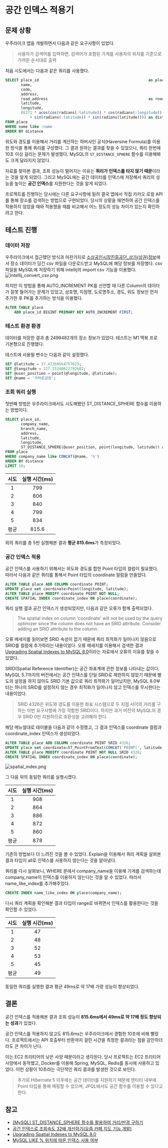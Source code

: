 # 공간 인덱스 적용기

## 문제 상황

우주라이크 앱을 개발하면서 다음과 같은 요구사항이 있었다.
> 사용자가 검색어를 입력하면, 검색어가 포함된 가게를 사용자의 위치를 기준으로 가까운 순서대로 출력

처음 시도에서는 다음과 같은 쿼리를 사용했다.

```sql
SELECT place_id                                                 as placeId,
       name,
       code,
       address,
       road_address                                             as roadAddress,
       latitude,
       longitude,
       (6371 * acos(cos(radians(:latitude)) * cos(radians(:longitude))
           + sin(radians(:latitude)) * sin(radians(latitude)))) as distance
FROM place
WHERE name like :name
ORDER BY distance
```

위도와 경도를 이용해서 거리를 계산하는 하버사인 공식(Haversine Formula)를 이용한 방식을 통해 쿼리를 구성했다.
그 결과 원하는 결과를 찾을 수 있었으나, 쿼리 한번에 10초 이상 걸리는 문제가 발생했다. MySQL의 `ST_DISTANCE_SPHERE` 함수를 이용해봐도 크게 달라지지 않았다.

자료를 찾아본 결과, 조회 성능이 떨어지는 이유는 **쿼리가 인덱스를 타지 않기 때문**이라는 것을 알게 되었다.
그리고 MySQL에는 공간 데이터를 인덱스에 저장해서 쿼리의 성능을 높이는 **공간 인덱스**를 지원한다는 것을 알게 되었다.

프로젝트를 진행하는 당시에는 다른 요구사항에 밀려 결국 앱에서 직접 카카오 로컬 API를 통해 장소를 검색하는 방법으로 구현되었다.
당시의 상황을 재연하여 공간 인덱스를 적용하지 않았을 때와 적용했을 때를 비교해서 어느 정도의 성능 차이가 있는지 확인하려고 한다.

## 테스트 진행

### 데이터 저장

우주라이크에서 접근했던 방식과 마찬가지로 [소상공인시장진흥공단_상가(상권)정보](https://www.data.go.kr/data/15083033/fileData.do)에서 장소 데이터가 담긴 csv 파일을
다운로드받고 MySQL에 해당 정보를 저장했다.
csv 파일을 MySQL에 저장하기 위해 intellij의 import csv 기능을 이용했다.
![intellij_convert_csv.png](image/intellij_convert_csv.png)

하지만 이 방법을 통해 AUTO_INCREMENT PK를 선언할 때 다른 Column의 데이터가 잘못 들어가는 문제가 있었고,
상호명, 지점명, 도로명주소, 경도, 위도 정보만 먼저 추가한 후 PK를 추가하는 방식을 이용했다.

```sql
ALTER TABLE place
    ADD place_id BIGINT PRIMARY KEY AUTO_INCREMENT FIRST;
```

### 테스트 환경 환경

데이터를 저장한 결과 총 2499482개의 장소 정보가 있었다. 테스트는 M1 맥북 프로 기본형으로 진행했다.

테스트에 사용될 변수는 다음과 같이 설정했다.

```sql
SET @latitude = 37.47268564757623;
SET @longitude = 127.15240622792602;
SET @user_position = point(@longitude, @latitude);
SET @name = '가마로강정';
```

### 조회 쿼리 실행

첫번째 방법은 우주라이크에서도 시도해봤던 ST_DISTANCE_SPHERE 함수를 이용하는 방법이다.

```sql
SELECT place_id,
       company_name,
       branch_name,
       address,
       latitude,
       longitude,
       ST_DISTANCE_SPHERE(@user_position, point(longitude, latitude)) as distance
FROM place
WHERE company_name like CONCAT(@name, '%')
ORDER BY distance
LIMIT 10;
```

| 시도 | 실행 시간(ms) |
|:--:|:---------:|
| 1  |    799    |
| 2  |    806    |
| 3  |    840    |
| 4  |    799    |
| 5  |    834    |
| 평균 |   815.6   |

위의 쿼리를 총 5번 실행해본 결과 **평균 815.6ms**가 측정되었다.

### 공간 인덱스 적용
공간 인덱스를 사용하기 위해서는 위도와 경도를 합한 Point 타입의 컬럼이 필요했다. 따라서 다음과 같은 쿼리를 통해서 Point 타입의 coordinate 컬럼을 만들었다.
```sql
ALTER TABLE place ADD COLUMN coordinate POINT;
UPDATE place set coordinate=Point(longitude, latitude);
ALTER TABLE place MODIFY coordinate POINT NOT NULL;
CREATE SPATIAL INDEX coordinate_index ON place(coordinate);
```

쿼리 실행 결과 공간 인덱스가 생성되었지만, 다음과 같은 오류가 함께 출력되었다.
> The spatial index on column 'coordinate' will not be used by the query optimizer since the column does not have an SRID
attribute. Consider adding an SRID attribute to the column.

오류 메세지를 읽어보면 SRID 속성이 없기 때문에 쿼리 최적화가 일어나지 않음으로 SRID를 컬럼에 추가하라는 내용이었다.
오류 메세지를 이용해서 검색한 결과 [Upgrading Spatial Indexes to MySQL 8.0](https://dev.mysql.com/blog-archive/upgrading-spatial-indexes-to-mysql-8-0/)이라는 자료에서 오류의 이유를 찾을 수 있었다.

SRID(Spatial Reference Identifier)는 공간 좌표계에 관한 정보를 나타내는 값이다. 
MySQL 5.7까지의 버전에서는 공간 인덱스를 단일 SRID로 제한하지 않았기 때문에 별도의 설정을 하지 않아도 SRID 기본 값으로 쿼리 최적화가 일어났지만, 
MySQL 8.0부터는 하나의 SRID를 설정하지 않는 경우 최적화가 일어나지 않고 인덱스를 무시한다는 내용이었다.
> SRID 4326은 위도와 경도를 이용한 좌표 시스템으로 두 지점 사이의 거리를 구하는 이번 요구사항에 가장 적합한 SRID이다.
하지만 과거 버전의 MySQL의 경우 SRID 0만 지원하므로 호환성을 고려해야 한다.

해당 메뉴얼대로 테이블을 다음과 같이 수정했고, 그 결과 인덱스를 coordinate 컬럼과 coordinate_index 인덱스가 생성되었다.
```sql
ALTER TABLE place ADD COLUMN coordinate POINT SRID 4326;
UPDATE place set coordinate=ST_PointFromText(CONCAT('POINT(', latitude, longitude, ')'), 4326);
ALTER TABLE place MODIFY coordinate POINT NOT NULL SRID 4326;
CREATE SPATIAL INDEX coordinate_index ON place(coordinate);
```
![spatial_index.png](image/spatial_index.png)

그 다음 위의 동일한 쿼리를 실행시켰다.

| 시도 | 실행 시간(ms) |
|:--:|:---------:|
| 1  |    908    |
| 2  |    864    |
| 3  |    886    |
| 4  |    872    |
| 5  |    860    |
| 평균 |    878    |

기존의 방법보다 더 느려진 것을 볼 수 있었다. Explain을 이용해서 쿼리 계획을 살펴본 결과 타입이 all로 인덱스를 사용하지 않는다는 것을 알아냈다.

쿼리를 다시 살펴보니, WHERE 문에서 company_name을 이용해 가게를 검색하는데 company_name이 인덱스를 이용하지 않는다는 것을 알 수 있었다.
따라서 name_like_index를 추가해주었다.
```sql
CREATE INDEX name_like_index ON place(company_name);
```

다시 쿼리 계획을 확인해본 결과 타입이 range로 바뀌면서 인덱스를 활용한다는 것을 확인할 수 있었다.

| 시도 | 실행 시간(ms) |
|:--:|:---------:|
| 1  |    47     |
| 2  |    48     |
| 3  |    52     |
| 4  |    53     |
| 5  |    45     |
| 평균 |    49     |

동일한 쿼리를 실행한 결과 평균 49ms로 약 17배 가량 성능이 향상되었다.

## 결론
공간 인덱스를 적용해본 결과 조회 성능이 **815.6ms에서 49ms로 약 17배 정도 향상되는 성과**가 있었다.

공간 인덱스를 적용하지 않고도 815.6ms는 우주라이크에서 경험한 10초에 비해 빨랐다. 
프로젝트에서는 API 호출부터 반환까지 걸린 시간을 측정한 결과라는 점을 감안하더라도 큰 차이가 난다.

이는 EC2 프리티어의 낮은 사양 때문이라고 생각된다. 
당시 프로젝트는 EC2 프리티어 사양에서 동작했고, Docker를 이용해 Spring, MySQL, Redis를 동시에 사용하고 있었다. 
이런 상황이 10초라는 극단적인 쿼리 결과를 발생한 것으로 보인다.

> 추가로 Hibernate 5 이후에는 공간 데이터를 지원하기 때문에 엔티티 내부에 Point 타입을 통해 매핑할 수 있으며, JPQL에서도 공간 함수를 이용할 수 있다고 한다.

## 참고
- [[MySQL] ST_DISTANCE_SPHERE 함수를 활용하여 거리/반경 구하기](https://jinooh.tistory.com/76)
- [공간 인덱스로 조회속도 32배 개선하기(요즘 카페 지도 기능 개발)](https://kong-dev.tistory.com/245)
- [Upgrading Spatial Indexes to MySQL 8.0](https://dev.mysql.com/blog-archive/upgrading-spatial-indexes-to-mysql-8-0/)
- [MySQL LIKE % 위치에 따른 인덱스 사용 여부](https://k3068.tistory.com/106)
